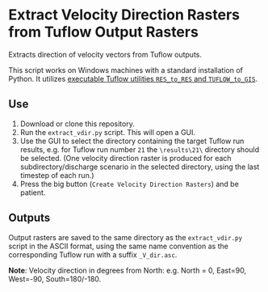 # Extract Velocity Direction Rasters from Tuflow Output Rasters
Extracts direction of velocity vectors from Tuflow outputs.

This script works on Windows machines with a standard installation of Python. It utilizes [executable Tuflow utilities `RES_to_RES` and `TUFLOW_to_GIS`](https://www.tuflow.com/FV%20All%20Download.aspx).

## Use

1. Download or clone this repository.
2. Run the `extract_vdir.py` script. This will open a GUI.
3. Use the GUI to select the directory containing the target Tuflow run results, e.g. for Tuflow run number `21` the `\results\21\` directory should be selected. (One velocity direction raster is produced for each subdirectory/discharge scenario in the selected directory, using the last timestep of each run.)
4. Press the big button (`Create Velocity Direction Rasters`) and be patient.

## Outputs

Output rasters are saved to the same directory as the `extract_vdir.py` script in the ASCII format, using the same name convention as the corresponding Tuflow run with a suffix `_V_dir.asc`.

**Note**: Velocity direction in degrees from North: e.g. North = 0, East=90, West=-90, South=180/-180.
